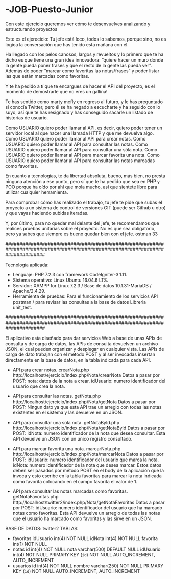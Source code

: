# -JOB-Puesto-Junior
Con este ejercicio queremos ver cómo te desenvuelves analizando y estructurando proyectos

Este es el ejerecicio:
Tu jefe está loco, todos lo sabemos, porque sino, no es lógica la conversación que has tenido esta mañana con él.

Ha llegado con los pelos canosos, largos y revueltos y lo primero que te ha dicho es que tiene una gran idea innovadora: “quiere hacer un muro donde la gente pueda poner frases y que el resto de la gente las pueda ver”. Además de poder “marcar como favoritas las notas/frases” y poder listar las que están marcadas como favoritas.

Y te ha pedido a tí que te encargues de hacer el API del proyecto, es el momento de demostrarle que no eres un gallina!

Te has sentido como marty mcfly en regreso al futuro, y le has preguntado si conocía Twitter, pero él se ha negado a escucharte y ha seguido con lo suyo, así que te has resignado y has conseguido sacarle un listado de historias de usuario.

Como USUARIO quiero poder llamar al API, es decir, quiero poder tener un servidor local al que hacer una llamada HTTP y que me devuelva algo.
Como USUARIO quiero poder llamar al API para crear notas.
Como USUARIO quiero poder llamar al API para consultar las notas.
Como USUARIO quiero poder llamar al API para consultar una sóla nota.
Como USUARIO quiero poder llamar al API para marcar favorita una nota.
Como USUARIO quiero poder llamar al API para consultar las notas marcadas como favoritas.

En cuanto a tecnologías, te da libertad absoluta, bueno, más bien, no presta ninguna atención a ese punto, pero sí que te ha pedido que sea en PHP y POO porque ha oído por ahí que mola mucho, así que sientete libre para utilizar cualquier herramienta.

Para comprobar cómo has realizado el trabajo, tu jefe te pide que subas el proyecto a un sistema de control de versiones GIT (puede ser Github u otro) y que vayas haciendo subidas iteradas.

Y, por último, para no quedar mal delante del jefe, te recomendamos que realices pruebas unitarias sobre el proyecto. No es que sea obligatorio, pero ya sabes que siempre es bueno quedar bien con el jefe.
ostman
33

##############################################################################################################################

Tecnología aplicada: 
- Lenguaje: PHP 7.2.3 con framework CodeIgniter-3.1.11.
- Sistema operativo: Linux Ubuntu 16.04.6 LTS.
- Servidor: XAMPP for Linux 7.2.3 / Base de datos 10.1.31-MariaDB / Apache/2.4.29.
- Herramienta de pruebas: Para el funcionamiento de los servicios API postman / para revisar las consultas a la base de datos Libreria unit_test.

##############################################################################################################################

El aplicativo esta diseñado para dar servicios Web a base de unas APIs de consulta y de carga de datos, las APIs de consulta devuelven un archivo JSON, el cual pueden organizar y desplegar en cualquier vista. Las APIs de carga de dato trabajan con el método POST y al ser invocadas insertan directamente en la base de datos, en la tabla indicada para cada API.

- API para crear notas.
crearNota.php
http://localhost/ejercicio/index.php/Nota/crearNota
Datos a pasar por POST: 
nota: datos de la nota a crear.
idUsuario: numero identificador del usuario que crea la nota.

- API para consultar las notas.
getNota.php
http://localhost/ejercicio/index.php/Nota/getNota
Datos a pasar por POST:
Ningun dato ya que esta API trae un arreglo con todas las notas existentes en el sistema y las devuelve en un JSON.

- API para consultar una sola nota.
getNotaById.php
http://localhost/ejercicio/index.php/Nota/getNotaById
Datos a pasar por POST:
idNota: numero identificador de la nota que desea consultar.
Esta API devuelve un JSON con un único registro consultado.

- API para marcar favorita una nota.
marcarNota.php
http://localhost/ejercicio/index.php/Nota/marcarNota
Datos a pasar por POST:
idUsuario: numero identificador del usuario que marca la nota.
idNota: numero identificador de la nota que desea marcar.
Estos datos deben ser pasados por método POST en el body de la aplicación que la invoca y esto escribe en la tabla favoritas para marcar la nota indicada como favorita colocando en el campo favorita el valor de 1.

- API para consultar las notas marcadas como favoritas.
getNotaFavoritas.php
http://localhost/twitter2/index.php/Nota/getNotaFavoritas
Datos a pasar por POST:
idUsuario: numero identificador del usuario que ha marcado notas como favoritas.
Esta API devuelve un arreglo de todas las notas que el usuario ha marcado como favoritas y las sirve en un JSON.


BASE DE DATOS: twitter2
TABLAS:
- favoritas
  idUsuario int(4) NOT NULL
  idNota int(4) NOT NULL
  favorita int(1) NOT NULL
- notas
  id int(4) NOT NULL
  nota varchar(500) DEFAULT NULL
  idUsuario int(4) NOT NULL
PRIMARY KEY (`id`) NOT NULL AUTO_INCREMENT, AUTO_INCREMENT
- usuarios
  id int(4) NOT NULL
  nombre varchar(250) NOT NULL
PRIMARY KEY (`id`) NOT NULL AUTO_INCREMENT, AUTO_INCREMENT
